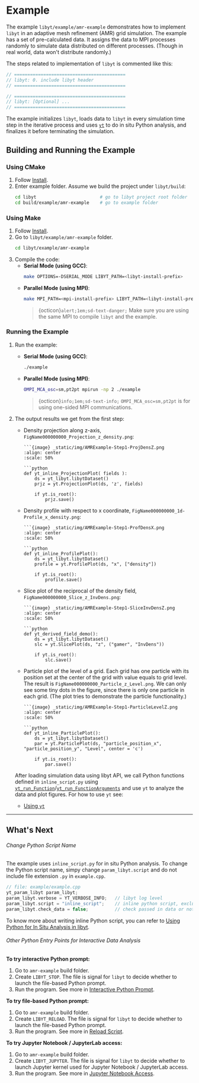 # Example

The example `libyt/example/amr-example` demonstrates how to implement `libyt` in an adaptive mesh refinement (AMR) grid simulation.
The example has a set of pre-calculated data.
It assigns the data to MPI processes randomly to simulate data distributed on different processes. (Though in real world, data won't distribute randomly.) 

The steps related to implementation of `libyt` is commented like this:
```c++
// ==========================================
// libyt: 0. include libyt header
// ==========================================

// ==========================================
// libyt: [Optional] ...
// ==========================================
```

The example initializes `libyt`, loads data to `libyt` in every simulation time step in the iterative process and uses [`yt`](https://yt-project.org/) to do in situ Python analysis, and finalizes it before terminating the simulation. 

## Building and Running the Example

### Using CMake

1. Follow [Install](./how-to-install/how-to-install.md#install).
2. Enter example folder. Assume we build the project under `libyt/build`:
   ```bash
   cd libyt                        # go to libyt project root folder
   cd build/example/amr-example    # go to example folder
   ```

### Using Make

1. Follow [Install](./how-to-install/how-to-install.md#install).
2. Go to `libyt/example/amr-example` folder.
   ```bash
   cd libyt/example/amr-example
   ```
3. Compile the code:
   - **Serial Mode (using GCC)**:
     ```bash
     make OPTIONS=-DSERIAL_MODE LIBYT_PATH=<libyt-install-prefix>
     ```
   - **Parallel Mode (using MPI)**:
     ```bash
     make MPI_PATH=<mpi-install-prefix> LIBYT_PATH=<libyt-install-prefix> 
     ```
     > {octicon}`alert;1em;sd-text-danger;` Make sure you are using the same MPI to compile `libyt` and the example.

### Running the Example

1. Run the example:
    - **Serial Mode (using GCC)**:
      ```bash
      ./example
      ```
    - **Parallel Mode (using MPI)**:
      ```bash
      OMPI_MCA_osc=sm,pt2pt mpirun -np 2 ./example
      ```
      > {octicon}`info;1em;sd-text-info;` `OMPI_MCA_osc=sm,pt2pt` is for using one-sided MPI communications.
2. The output results we get from the first step:
   - Density projection along z-axis, `FigName000000000_Projection_z_density.png`:

     ```{tab} ProjectionPlot
     ```{image} _static/img/AMRExample-Step1-ProjDensZ.png
     :align: center
     :scale: 50%
     ```

     ```{tab} Python
     ```python
     def yt_inline_ProjectionPlot( fields ):
         ds = yt_libyt.libytDataset()
         prjz = yt.ProjectionPlot(ds, 'z', fields)
     
         if yt.is_root():
             prjz.save()
     ```     

   - Density profile with respect to x coordinate, `FigName000000000_1d-Profile_x_density.png`:

     ```{tab} ProfilePlot
     ```{image} _static/img/AMRExample-Step1-ProfDensX.png
     :align: center
     :scale: 50%
     ```
     
     ```{tab} Python
     ```python
     def yt_inline_ProfilePlot():
         ds = yt_libyt.libytDataset()
         profile = yt.ProfilePlot(ds, "x", ["density"])
     
         if yt.is_root():
             profile.save()
     ```

   - Slice plot of the reciprocal of the density field, `FigName000000000_Slice_z_InvDens.png`:

     ```{tab} SlicePlot
     ```{image} _static/img/AMRExample-Step1-SliceInvDensZ.png
     :align: center
     :scale: 50%
     ```
     
     ```{tab} Python
     ```python
     def yt_derived_field_demo():
         ds = yt_libyt.libytDataset()
         slc = yt.SlicePlot(ds, "z", ("gamer", "InvDens"))
   
         if yt.is_root():
             slc.save()
     ```
     
   - Particle plot of the level of a grid. Each grid has one particle with its position set at the center of the grid with value equals to grid level. The result is `FigName000000000_Particle_z_Level.png`. We can only see some tiny dots in the figure, since there is only one particle in each grid. (The plot tries to demonstrate the particle functionality.)

     ```{tab} ParticlePlot
     ```{image} _static/img/AMRExample-Step1-ParticleLevelZ.png
     :align: center
     :scale: 50%
     ```
     
     ```{tab} Python
     ```python
     def yt_inline_ParticlePlot():
         ds = yt_libyt.libytDataset()
         par = yt.ParticlePlot(ds, "particle_position_x", "particle_position_y", "Level", center = 'c')
     
         if yt.is_root():
             par.save()
     ```
   
   After loading simulation data using libyt API, we call Python functions defined in `inline_script.py` using [`yt_run_Function`](./libyt-api/run-python-function.md#yt_run_function)/[`yt_run_FunctionArguments`](./libyt-api/run-python-function.md#yt_run_functionarguments) and use `yt` to analyze the data and plot figures. For how to use `yt` see:
     - [Using `yt`](./in-situ-python-analysis/using-yt.md)

---

## What's Next

###### Change Python Script Name
The example uses `inline_script.py` for in situ Python analysis. 
To change the Python script name, simpy change `param_libyt.script` and do not include file extension `.py` in `example.cpp`. 

```c++
// file: example/example.cpp
yt_param_libyt param_libyt;
param_libyt.verbose = YT_VERBOSE_INFO;   // libyt log level
param_libyt.script = "inline_script";    // inline python script, excluding ".py"
param_libyt.check_data = false;          // check passed in data or not
```

To know more about writing inline Python script, you can refer to [Using Python for In Situ Analysis in libyt](./in-situ-python-analysis/index.md#using-python-for-in-situ-analysis-in-libyt).

###### Other Python Entry Points for Interactive Data Analysis

**To try interactive Python prompt:**
1. Go to `amr-example` build folder.
2. Create `LIBYT_STOP`. The file is signal for `libyt` to decide whether to launch the file-based Python prompt.
3. Run the program. See more in [Interactive Python Prompt](./in-situ-python-analysis/interactive-python-prompt.md).

**To try file-based Python prompt:**
1. Go to `amr-example` build folder.
2. Create `LIBYT_RELOAD`. The file is signal for `libyt` to decide whether to launch the file-based Python prompt.
3. Run the program. See more in [Reload Script](./in-situ-python-analysis/reloading-script.md).

**To try Jupyter Notebook / JupyterLab access:**
1. Go to `amr-example` build folder.
2. Create `LIBYT_JUPYTER`. The file is signal for `libyt` to decide whether to launch Jupyter kernel used for Jupyter Notebook / JupyterLab access.
3. Run the program. See more in [Jupyter Notebook Access](./in-situ-python-analysis/jupyter-notebook/jupyter-notebook-access.md).
